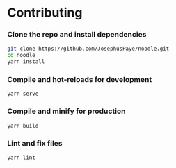 # Contributing

### Clone the repo and install dependencies

```sh
git clone https://github.com/JosephusPaye/noodle.git
cd noodle
yarn install
```

### Compile and hot-reloads for development

```
yarn serve
```

### Compile and minify for production

```
yarn build
```

### Lint and fix files

```
yarn lint
```
